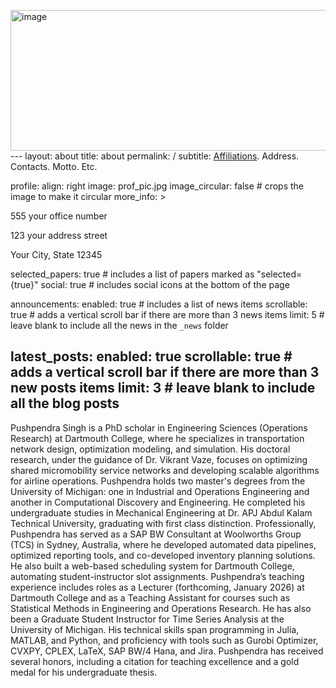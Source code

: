 <img width="1432" height="225" alt="image" src="https://github.com/user-attachments/assets/4e74c856-cb1f-403c-8f2c-57c7349d52c3" />---
layout: about
title: about
permalink: /
subtitle: <a href='#'>Affiliations</a>. Address. Contacts. Motto. Etc.

profile:
  align: right
  image: prof_pic.jpg
  image_circular: false # crops the image to make it circular
  more_info: >
    <p>555 your office number</p>
    <p>123 your address street</p>
    <p>Your City, State 12345</p>

selected_papers: true # includes a list of papers marked as "selected={true}"
social: true # includes social icons at the bottom of the page

announcements:
  enabled: true # includes a list of news items
  scrollable: true # adds a vertical scroll bar if there are more than 3 news items
  limit: 5 # leave blank to include all the news in the `_news` folder

latest_posts:
  enabled: true
  scrollable: true # adds a vertical scroll bar if there are more than 3 new posts items
  limit: 3 # leave blank to include all the blog posts
---

Pushpendra Singh is a PhD scholar in Engineering Sciences (Operations Research) at Dartmouth College, where he specializes in transportation network design, optimization modeling, and simulation. His doctoral research, under the guidance of Dr. Vikrant Vaze, focuses on optimizing shared micromobility service networks and developing scalable algorithms for airline operations.
Pushpendra holds two master's degrees from the University of Michigan: one in Industrial and Operations Engineering and another in Computational Discovery and Engineering. He completed his undergraduate studies in Mechanical Engineering at Dr. APJ Abdul Kalam Technical University, graduating with first class distinction.
Professionally, Pushpendra has served as a SAP BW Consultant at Woolworths Group (TCS) in Sydney, Australia, where he developed automated data pipelines, optimized reporting tools, and co-developed inventory planning solutions. He also built a web-based scheduling system for Dartmouth College, automating student-instructor slot assignments.
Pushpendra’s teaching experience includes roles as a Lecturer (forthcoming, January 2026) at Dartmouth College and as a Teaching Assistant for courses such as Statistical Methods in Engineering and Operations Research. He has also been a Graduate Student Instructor for Time Series Analysis at the University of Michigan.
His technical skills span programming in Julia, MATLAB, and Python, and proficiency with tools such as Gurobi Optimizer, CVXPY, CPLEX, LaTeX, SAP BW/4 Hana, and Jira. Pushpendra has received several honors, including a citation for teaching excellence and a gold medal for his undergraduate thesis.


